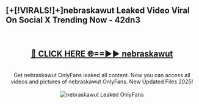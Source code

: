 <h2>[+[!VIRALS!]+]nebraskawut Leaked Video Viral On Social X Trending Now - 42dn3</h2>
<br>
<div align="center">
<h2><a href="https://libra.edu.pl?nebraskawut" rel="nofollow">🔴 CLICK HERE 🌐==►► nebraskawut</a></h2>
<br>
Get nebraskawut OnlyFans leaked all content. Now you can access all videos and pictures of nebraskawut OnlyFans. New Updated Files 2025!
<br>
<br>
<a href="https://libra.edu.pl?nebraskawut" rel="nofollow" data-target="animated-image.originalLink"><img src="https://i.ibb.co.com/WyWwxjT/player-gif2.gif" alt="nebraskawut Leaked OnlyFans" style="max-width: 100%; display: inline-block;" data-target="animated-image.originalImage"></a>
</div>
<br>